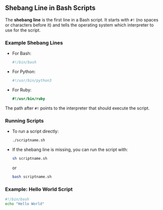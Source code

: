 ## Shebang Line in Bash Scripts

The **shebang line** is the first line in a Bash script. It starts with `#!` (no spaces or characters before it) and tells the operating system which interpreter to use for the script.

### Example Shebang Lines

- For Bash:
  ```bash
  #!/bin/bash
  ```
- For Python:
  ```python
  #!/usr/bin/python3
  ```
- For Ruby:
  ```ruby
  #!/usr/bin/ruby
  ```

The path after `#!` points to the interpreter that should execute the script.

### Running Scripts

- To run a script directly:
  ```bash
  ./scriptname.sh
  ```
- If the shebang line is missing, you can run the script with:
  ```bash
  sh scriptname.sh
  ```
  or
  ```bash
  bash scriptname.sh
  ```

### Example: Hello World Script

```bash
#!/bin/bash
echo "Hello World"
```
